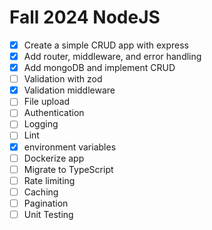 # Fall 2024 NodeJS

- [x] Create a simple CRUD app with express
- [x] Add router, middleware, and error handling
- [x] Add mongoDB and implement CRUD
- [ ] Validation with zod
- [x] Validation middleware
- [ ] File upload
- [ ] Authentication
- [ ] Logging
- [ ] Lint
- [x] environment variables
- [ ] Dockerize app
- [ ] Migrate to TypeScript
- [ ] Rate limiting
- [ ] Caching
- [ ] Pagination
- [ ] Unit Testing